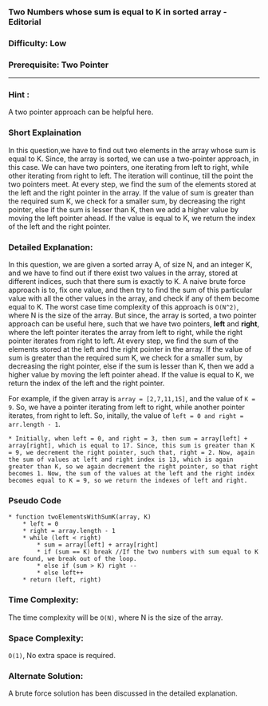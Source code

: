 ### **Two Numbers whose sum is equal to K in sorted array - Editorial**
### **Difficulty**: Low
### **Prerequisite: Two Pointer**
---

### **Hint** :
A two pointer approach can be helpful here.

### **Short Explaination**
In this question,we have to find out two elements in the array whose sum is equal to K. Since, the array is sorted, we can use a two-pointer approach, in this case. We can have two pointers, one iterating from left to right, while other iterating from right to left. The iteration will continue, till the point the two pointers meet. At every step, we find the sum of the elements stored at the left and the right pointer in the array. If the value of sum is greater than the required sum K, we check for a smaller sum, by decreasing the right pointer, else if the sum is lesser than K, then we add a higher value by moving the left pointer ahead. If the value is equal to K, we return the index of the left and the right pointer.

### **Detailed Explanation**:
In this question, we are given a sorted array A, of size N, and an integer K, and we have to find out if there exist two values in the array, stored at different indices, such that there sum is exactly to K. A naive brute force approach is to, fix one value, and then try to find the sum of this particular value with all the other values in the array, and check if any of them become equal to K. The worst case time complexity of this approach is `O(N^2)`, where N is the size of the array. 
But since, the array is sorted, a two pointer approach can be useful here, such that we have two pointers, __left__ and __right__, where the left pointer iterates the array from left to right, while the right pointer iterates from right to left. At every step, we find the sum of the elements stored at the left and the right pointer in the array. If the value of sum is greater than the required sum K, we check for a smaller sum, by decreasing the right pointer, else if the sum is lesser than K, then we add a higher value by moving the left pointer ahead. If the value is equal to K, we return the index of the left and the right pointer.

For example, if the given array is `array = [2,7,11,15]`, and the value of `K = 9`. So, we have a pointer iterating from left to right, while another pointer iterates, from right to left. So, initally, the value of `left = 0 and right = arr.length - 1`.
	
	* Initially, when left = 0, and right = 3, then sum = array[left] + array[right], which is equal to 17. Since, this sum is greater than K = 9, we decrement the right pointer, such that, right = 2. Now, again the sum of values at left and right index is 13, which is again greater than K, so we again decrement the right pointer, so that right becomes 1. Now, the sum of the values at the left and the right index becomes equal to K = 9, so we return the indexes of left and right. 

### **Pseudo Code**
	* function twoElementsWithSumK(array, K)
		* left = 0
		* right = array.length - 1
		* while (left < right)
			* sum = array[left] + array[right]
			* if (sum == K) break //If the two numbers with sum equal to K are found, we break out of the loop.
			* else if (sum > K) right --
			* else left++
		* return (left, right)

### **Time Complexity**:
The time complexity will be `O(N)`, where N is the size of the array.

### **Space Complexity**:
`O(1)`, No extra space is required.

### **Alternate Solution**:
A brute force solution has been discussed in the detailed explanation.

